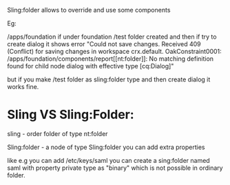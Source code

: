 Sling:folder allows to override and use some components

Eg:

/apps/foundation if under foundation /test folder created and then if try to create dialog it shows
error "Could not save changes. Received 409 (Conflict) for saving changes in workspace crx.default.
OakConstraint0001: /apps/foundation/components/report[[nt:folder]]: No matching definition found for child 
node dialog with effective type [cq:Dialog]"

but if you make /test folder as sling:folder type and then create dialog it works fine.


Sling VS Sling:Folder:
=======================
sling - order folder of type nt:folder

Sling:folder - a node  of type Sling:folder
you can add extra properties 

like e.g you can add /etc/keys/saml
you can create a sing:folder named saml with property private type as "binary" which is not possible in ordinary folder.

